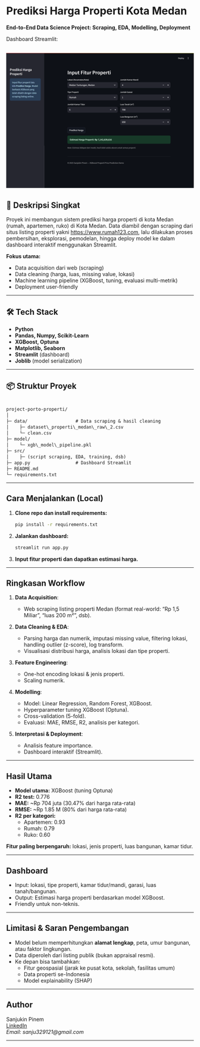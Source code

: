 # Prediksi Harga Properti Kota Medan

**End-to-End Data Science Project: Scraping, EDA, Modelling, Deployment**

Dashboard Streamlit:

## ![alt text](image.png)

## 🚀 Deskripsi Singkat

Proyek ini membangun sistem prediksi harga properti di kota Medan (rumah, apartemen, ruko) di Kota Medan. Data diambil dengan scraping dari situs listing properti yakni https://www.rumah123.com, lalu dilakukan proses pembersihan, eksplorasi, pemodelan, hingga deploy model ke dalam dashboard interaktif menggunakan Streamlit.

**Fokus utama:**

- Data acquisition dari web (scraping)
- Data cleaning (harga, luas, missing value, lokasi)
- Machine learning pipeline (XGBoost, tuning, evaluasi multi-metrik)
- Deployment user-friendly

---

## 🛠️ Tech Stack

- **Python**
- **Pandas, Numpy, Scikit-Learn**
- **XGBoost, Optuna**
- **Matplotlib, Seaborn**
- **Streamlit** (dashboard)
- **Joblib** (model serialization)

---

## 📦 Struktur Proyek

```

project-porto-properti/
│
├─ data/                  # Data scraping & hasil cleaning
│    ├─ dataset\_properti\_medan\_raw\_2.csv
│    └─ clean.csv
├─ model/
│    └─ xgb\_model\_pipeline.pkl
├─ src/
│    ├─ (script scraping, EDA, training, dsb)
├─ app.py                 # Dashboard Streamlit
├─ README.md
└─ requirements.txt

```

---

## Cara Menjalankan (Local)

1. **Clone repo dan install requirements:**

   ```sh
   pip install -r requirements.txt
   ```

2. **Jalankan dashboard:**

   ```sh
   streamlit run app.py
   ```

3. **Input fitur properti dan dapatkan estimasi harga.**

---

## Ringkasan Workflow

1. **Data Acquisition**:

   - Web scraping listing properti Medan (format real-world: “Rp 1,5 Miliar”, “luas 200 m²”, dsb).

2. **Data Cleaning & EDA**:

   - Parsing harga dan numerik, imputasi missing value, filtering lokasi, handling outlier (z-score), log transform.
   - Visualisasi distribusi harga, analisis lokasi dan tipe properti.

3. **Feature Engineering**:

   - One-hot encoding lokasi & jenis properti.
   - Scaling numerik.

4. **Modelling**:

   - Model: Linear Regression, Random Forest, XGBoost.
   - Hyperparameter tuning XGBoost (Optuna).
   - Cross-validation (5-fold).
   - Evaluasi: MAE, RMSE, R2, analisis per kategori.

5. **Interpretasi & Deployment**:
   - Analisis feature importance.
   - Dashboard interaktif (Streamlit).

---

## Hasil Utama

- **Model utama:** XGBoost (tuning Optuna)
- **R2 test:** 0.776
- **MAE:** ~Rp 704 juta (30.47% dari harga rata-rata)
- **RMSE:** ~Rp 1.85 M (80% dari harga rata-rata)
- **R2 per kategori:**
  - Apartemen: 0.93
  - Rumah: 0.79
  - Ruko: 0.60

**Fitur paling berpengaruh:** lokasi, jenis properti, luas bangunan, kamar tidur.

---

## Dashboard

- Input: lokasi, tipe properti, kamar tidur/mandi, garasi, luas tanah/bangunan.
- Output: Estimasi harga properti berdasarkan model XGBoost.
- Friendly untuk non-teknis.

---

## Limitasi & Saran Pengembangan

- Model belum memperhitungkan **alamat lengkap**, peta, umur bangunan, atau faktor lingkungan.
- Data diperoleh dari listing publik (bukan appraisal resmi).
- Ke depan bisa tambahkan:
  - Fitur geospasial (jarak ke pusat kota, sekolah, fasilitas umum)
  - Data properti se-Indonesia
  - Model explainability (SHAP)

---

## Author

Sanjukin Pinem  
[LinkedIn](http://linkedin.com/in/sanjukin-pinem-55bb45330/)  
_Email: sanju329121@gmail.com_

---
